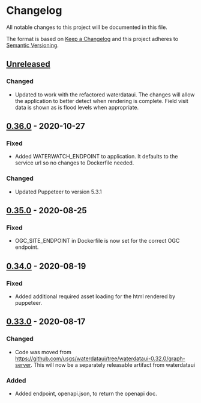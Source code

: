 # Changelog
All notable changes to this project will be documented in this file.

The format is based on [Keep a Changelog](http://keepachangelog.com/en/1.0.0/)
and this project adheres to [Semantic Versioning](http://semver.org/spec/v2.0.0.html).

## [Unreleased](https://github.com/usgs/wdfn-graph-server/compare/wdfn-graph-server-0.36.0...master)
### Changed
- Updated to work with the refactored waterdataui. The changes will allow the application to better detect when rendering is complete. Field visit data is shown as is flood levels when appropriate.

## [0.36.0](https://github.com/usgs/wdfn-graph-server/compare/wdfn-graph-server-0.35.0...wdfn-graph-server-0.36.0) - 2020-10-27
### Fixed
- Added WATERWATCH_ENDPOINT to application. It defaults to the service url so no changes to Dockerfile needed.

### Changed
- Updated Puppeteer to version 5.3.1

## [0.35.0](https://github.com/usgs/wdfn-graph-server/compare/wdfn-graph-server-0.34.0...wdfn-graph-server-0.35.0) - 2020-08-25
### Fixed
- OGC_SITE_ENDPOINT in Dockerfile is now set for the correct OGC endpoint.

## [0.34.0](https://github.com/usgs/wdfn-graph-server/compare/wdfn-graph-server-0.33.0...wdfn-graph-server-0.34.0) - 2020-08-19
### Fixed
-   Added additional required asset loading for the html rendered by puppeteer. 

## [0.33.0](https://github.com/usgs/wdfn-graph-server/tree/wdfn-graph-server-0.33.0) - 2020-08-17
### Changed
-   Code was moved from <https://github.com/usgs/waterdataui/tree/waterdataui-0.32.0/graph-server>.
This will now be a separately releasable artifact from waterdataui

### Added
-   Added endpoint, openapi.json, to return the openapi doc.